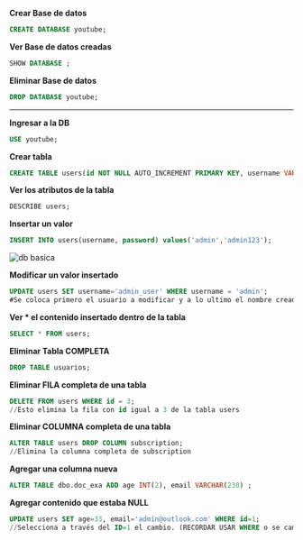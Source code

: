 **Crear Base de datos**
```sql
CREATE DATABASE youtube;
```
**Ver Base de datos creadas**
```sql
SHOW DATABASE ;
```
**Eliminar Base de datos**
```sql
DROP DATABASE youtube;
```
---
**Ingresar a la DB**
```sql
USE youtube;
```
**Crear tabla**
```sql
CREATE TABLE users(id NOT NULL AUTO_INCREMENT PRIMARY KEY, username VARCHAR(32), password VARCHAR(32));
```
**Ver los atributos de la tabla**
```sql
DESCRIBE users;
```
**Insertar un valor**
```sql
INSERT INTO users(username, password) values('admin','admin123');
```
![db basica](https://github.com/LASDovah/vulnerability-pentest/assets/163781606/8a15a33b-18c0-4d42-a3e5-ac55a66d7f73)

**Modificar un valor insertado**
```sql
UPDATE users SET username='admin_user' WHERE username = 'admin';
#Se coloca primero el usuario a modificar y a lo ultimo el nombre creado
```
**Ver * el contenido insertado dentro de la tabla**
```sql
SELECT * FROM users;
```
**Eliminar Tabla COMPLETA**
```sql
DROP TABLE usuarios;
```
**Eliminar FILA completa de una tabla**
```sql
DELETE FROM users WHERE id = 3;
//Esto elimina la fila con id igual a 3 de la tabla users
```
**Eliminar COLUMNA completa de una tabla**
```sql
ALTER TABLE users DROP COLUMN subscription;
//Elimina la columna completa de subscription
```
**Agregar una columna nueva**
```sql
ALTER TABLE dbo.doc_exa ADD age INT(2), email VARCHAR(230) ;
```
**Agregar contenido que estaba NULL**
```sql
UPDATE users SET age=33, email='admin@outlook.com' WHERE id=1;
//Selecciona a través del ID=1 el cambio. (RECORDAR USAR WHERE o se cambia la edad y email en todas las casillas de la tabla)
```
